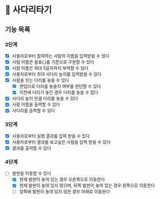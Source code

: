 # 🚀 사다리타기

## 기능 목록
### 2단계
- [x]  사용자로부터 참여하는 사람의 이름을 입력받을 수 있다
- [x]  사람 이름은 쉼표(,)를 기준으로 구분할 수 있다
- [x]  사람 이름은 최대 5글자까지 부여할 수 있다
- [x]  사용자로부터 최대 사다리 높이를 입력받을 수 있다
- [x]  사람을 잇는 다리를 놓을 수 있다
   - [x]  랜덤으로 다리를 놓을지 여부를 판단할 수 있다
   - [x]  이전에 다리가 놓인 경우 다리를 놓을 수 없다
- [x]  사다리 높이 만큼 다리를 놓을 수 있다
- [x]  사람 이름을 출력할 수 있다
- [x]  사다리를 출력할 수 있다

### 3단계
- [x]  사용자로부터 실행 결과를 입력 받을 수 있다
- [x]  사용자로부터 결과를 보고싶은 사람을 입력 받을 수 있다
- [x]  결과를 출력할 수 있다

### 4단계
- [ ]  발판을 이동할 수 있다
   - [x]  현재 발판이 놓여 있는 경우 오른쪽으로 이동한다
   - [x]  현재 발판이 놓여 있지 않으며, 뒤쪽 발판이 놓여 있는 경우 왼쪽으로 이동한다
   - [ ]  양쪽에 발판이 놓여 있지 않은 경우 아래로 이동한다
